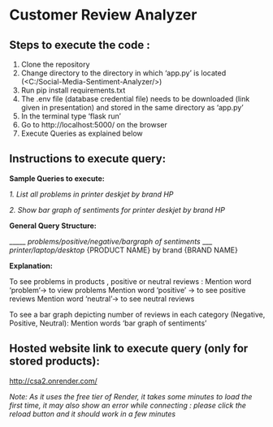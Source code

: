 # Customer Review Analyzer



## Steps to execute the code : 
1. Clone the repository 
2. Change directory to the directory in which ‘app.py’ is located (<C:/Social-Media-Sentiment-Analyzer/>)
3. Run pip install requirements.txt
4. The .env file (database credential file) needs to be downloaded (link given in presentation) and stored in the same directory as ‘app.py’
5. In the terminal type ‘flask run’
6. Go to http://localhost:5000/ on the browser
7. Execute Queries as explained below

## Instructions to execute query:
**Sample Queries to execute:**

*1. List all problems in printer deskjet by brand HP*

*2. Show bar graph of sentiments for printer deskjet by brand HP*

**General Query Structure:** 

_____ *problems/positive/negative/bargraph of sentiments*  ___ *printer/laptop/desktop* {PRODUCT NAME} by brand {BRAND NAME}

**Explanation:**

To see problems in products , positive or neutral reviews :
	Mention word ‘problem’-> to view problems
	Mention word ‘positive’ -> to see positive reviews
	Mention word ‘neutral’-> to see neutral reviews
  
To see a bar graph depicting number of reviews in each category (Negative, Positive, Neutral):
	Mention words ‘bar graph of sentiments’
  
  
## Hosted website link to execute query (only for stored products):
http://csa2.onrender.com/

*Note: As it uses the free tier of Render, it takes some minutes to load the first time, it may also show an error while connecting : please click the reload button and it should work in a few minutes*





